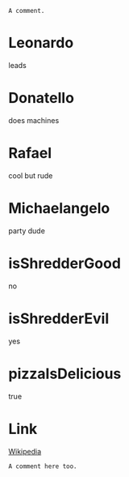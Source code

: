 ```
A comment.
```

# Leonardo
leads


# Donatello
does machines




# Rafael
cool but rude

# Michaelangelo
party dude

# isShredderGood
no

# isShredderEvil
yes

# pizzaIsDelicious
true

# Link

[Wikipedia](http://en.wikipedia.org/wiki/Teenage_Mutant_Ninja_Turtles)


```
A comment here too.
```